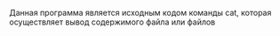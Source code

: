 Данная программа является исходным кодом команды cat, которая осуществляет вывод содержимого файла или файлов
